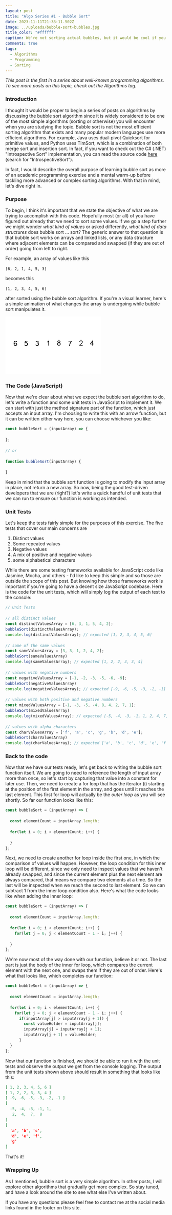 ```yaml
---
layout: post
title: "Algo Series #1 - Bubble Sort"
date: 2023-11-11T21:38:11.502Z
image: ../uploads/bubble-sort-bubbles.jpg
title_color: "#ffffff"
caption: We're not sorting actual bubbles, but it would be cool if you could!
comments: true
tags:
  - Algorithms
  - Programming
  - Sorting
---
```

*This post is the first in a series about well-known programming algorithms. To see more posts on this topic, check out the Algorithms tag.*

### Introduction

I thought it would be proper to begin a series of posts on algorithms by discussing the bubble sort algorithm since it is widely considered to be one of the most simple algorithms (sorting or otherwise) you will encounter when you are studying the topic. Bubble sort is not the most efficient sorting algorithm that exists and many popular modern languages use more efficient algorithms. For example, Java uses dual-pivot Quicksort for primitive values, and Python uses TimSort, which is a combination of both merge sort and insertion sort. In fact, if you want to check out the C# (.NET) "Introspective Sort" implementation, you can read the source code [here](https://github.com/microsoft/referencesource/blob/master/mscorlib/system/array.cs) (search for "IntrospectiveSort").

In fact, I would describe the overall purpose of learning bubble sort as more of an academic programming exercise and a mental warm-up before tackling more advanced or complex sorting algorithms. With that in mind, let's dive right in.

### Purpose

To begin, I think it's important that we state the objective of what we are trying to accomplish with this code. Hopefully most (or all) of you have figured out already that we need to sort some values. If we go a step further we might wonder *what kind of values* or asked differently, *what kind of data structures* does bubble sort ... sort? The generic answer to that question is that bubble sort works on arrays and linked lists, or any data structure where adjacent elements can be compared and swapped (if they are out of order) going from left to right.

For example, an array of values like this

`[6, 2, 1, 4, 5, 3]`

becomes this

`[1, 2, 3, 4, 5, 6]`

after sorted using the bubble sort algorithm. If you're a visual learner, here's a simple animation of what changes the array is undergoing while bubble sort manipulates it.

![Visual representation of the bubble sort algorithm](../uploads/bubble-sort-example-300px.gif "By Swfung8 - Own work, CC BY-SA 3.0, https://commons.wikimedia.org/w/index.php?curid=14953478")

### The Code (JavaScript)

Now that we're clear about what we expect the bubble sort algorithm to do, let's write a function and some unit tests in JavaScript to implement it. We can start with just the method signature part of the function, which just accepts an input array. I'm choosing to write this with an arrow function, but it can be written either way here, you can choose whichever you like:

```javascript
const bubbleSort = (inputArray) => {
  
};

// or

function bubbleSort(inputArray) {
  
}
```

Keep in mind that the bubble sort function is going to modify the input array in place, not return a new array. So now, being the good test-driven developers that we are (right?) let's write a quick handful of unit tests that we can run to ensure our function is working as intended.

### Unit Tests

Let's keep the tests fairly simple for the purposes of this exercise. The five tests that cover our main concerns are

1. Distinct values
2. Some repeated values
3. Negative values
4. A mix of positive and negative values
5. some alphabetical characters

While there are some testing frameworks available for JavaScript code like Jasmine, Mocha, and others - I'd like to keep this simple and so those are outside the scope of this post. But knowing how those frameworks work is important if you're going to have a decent size JavaScript codebase. Here is the code for the unit tests, which will simply log the output of each test to the console:

```javascript
// Unit Tests

// all distinct values
const distinctValuesArray = [6, 3, 1, 5, 4, 2];
bubbleSort(distinctValuesArray);
console.log(distinctValuesArray); // expected [1, 2, 3, 4, 5, 6]

// some of the same values
const sameValuesArray = [3, 3, 1, 2, 4, 2];
bubbleSort(sameValuesArray)
console.log(sameValuesArray); // expected [1, 2, 2, 3, 3, 4]

// values with negative numbers
const negativeValuesArray = [-1, -2, -3, -5, -6, -9];
bubbleSort(negativeValuesArray)
console.log(negativeValuesArray); // expected [-9, -6, -5, -3, -2, -1]

// values with both positive and negative numbers
const mixedValuesArray = [-1, -3, -5, -4, 8, 4, 2, 7, 1];
bubbleSort(mixedValuesArray)
console.log(mixedValuesArray); // expected [-5, -4, -3, -1, 1, 2, 4, 7, 8]

// values with alpha characters
const charValuesArray = ['f', 'a', 'c', 'g', 'b', 'd', 'e'];
bubbleSort(charValuesArray)
console.log(charValuesArray); // expected ['a', 'b', 'c', 'd', 'e', 'f', 'g']
```

### Back to the code

Now that we have our tests ready, let's get back to writing the bubble sort function itself. We are going to need to reference the length of input array more than once, so let's start by capturing that value into a constant for later use. Then, we need to create a for loop that has the iterator (i) starting at the position of the first element in the array, and goes until it reaches the last element. This first for loop will actually be the *outer loop* as you will see shortly. So far our function looks like this:

```javascript
const bubbleSort = (inputArray) => {
  
  const elementCount = inputArray.length;
  
  for(let i = 0; i < elementCount; i++) {
    
  }
};
```

Next, we need to create another for loop inside the first one, in which the comparison of values will happen. However, the loop condition for this inner loop will be different, since we only need to inspect values that we haven't already swapped, and since the current element plus the next element are always compared, that means we compare two elements at a time. So the last will be inspected when we reach the second to last element. So we can subtract 1 from the inner loop condition also. Here's what the code looks like when adding the inner loop:

```javascript
const bubbleSort = (inputArray) => {
  
  const elementCount = inputArray.length;
  
  for(let i = 0; i < elementCount; i++) {
    for(let j = 0; j < elementCount - 1 - i; j++) {
      
  }
};
```

We're now most of the way done with our function, believe it or not. The last part is just the body of the inner for loop, which compares the current element with the next one, and swaps them if they are out of order. Here's what that looks like, which completes our function:

```javascript
const bubbleSort = (inputArray) => {
  
  const elementCount = inputArray.length;
  
  for(let i = 0; i < elementCount; i++) {
    for(let j = 0; j < elementCount - 1 - i; j++) {
      if(inputArray[j] > inputArray[j + 1]) {
        const valueHolder = inputArray[j];
        inputArray[j] = inputArray[j + 1];
        inputArray[j + 1] = valueHolder;
      }
  }
};
```

Now that our function is finished, we should be able to run it with the unit tests and observe the output we get from the console logging. The output from the unit tests shown above should result in something that looks like this:

```json
[ 1, 2, 3, 4, 5, 6 ]
[ 1, 2, 2, 3, 3, 4 ]
[ -9, -6, -5, -3, -2, -1 ]
[
  -5, -4, -3, -1, 1,
   2,  4,  7,  8
]
[
  'a', 'b', 'c',
  'd', 'e', 'f',
  'g'
]
```

That's it!

### Wrapping Up

As I mentioned, bubble sort is a very simple algorithm. In other posts, I will explore other algorithms that gradually get more complex. So stay tuned, and have a look around the site to see what else I've written about.

If you have any questions please feel free to contact me at the social media links found in the footer on this site.
